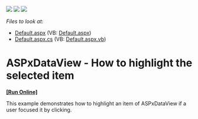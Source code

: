 <!-- default badges list -->
![](https://img.shields.io/endpoint?url=https://codecentral.devexpress.com/api/v1/VersionRange/128554283/13.2.5%2B)
[![](https://img.shields.io/badge/Open_in_DevExpress_Support_Center-FF7200?style=flat-square&logo=DevExpress&logoColor=white)](https://supportcenter.devexpress.com/ticket/details/E5035)
[![](https://img.shields.io/badge/📖_How_to_use_DevExpress_Examples-e9f6fc?style=flat-square)](https://docs.devexpress.com/GeneralInformation/403183)
<!-- default badges end -->
<!-- default file list -->
*Files to look at*:

* [Default.aspx](./CS/WebSite/Default.aspx) (VB: [Default.aspx](./VB/WebSite/Default.aspx))
* [Default.aspx.cs](./CS/WebSite/Default.aspx.cs) (VB: [Default.aspx.vb](./VB/WebSite/Default.aspx.vb))
<!-- default file list end -->
# ASPxDataView - How to highlight the selected item
<!-- run online -->
**[[Run Online]](https://codecentral.devexpress.com/e5035/)**
<!-- run online end -->


<p>This example demonstrates how to highlight an item of ASPxDataView if a user focused it by clicking.</p>

<br/>


